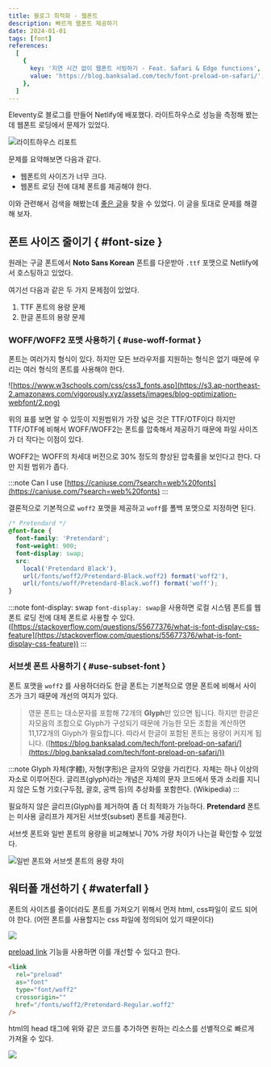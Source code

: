 ```yaml
---
title: 블로그 최적화 - 웹폰트
description: 빠르게 웹폰트 제공하기
date: 2024-01-01
tags: [font]
references:
  [
    {
      key: '지연 시간 없이 웹폰트 서빙하기 - Feat. Safari & Edge functions',
      value: 'https://blog.banksalad.com/tech/font-preload-on-safari/',
    },
  ]
---
```


Eleventy로 블로그를 만들어 Netlify에 배포했다. 라이트하우스로 성능을 측정해 봤는데 웹폰트 로딩에서 문제가 있었다.

![라이트하우스 리포트](https://s3.ap-northeast-2.amazonaws.com/vigorously.xyz/assets/images/blog-optimization-webfont/1.png)

문제를 요약해보면 다음과 같다.

- 웹폰트의 사이즈가 너무 크다.
- 웹폰트 로딩 전에 대체 폰트를 제공해야 한다.

이와 관련해서 검색을 해봤는데 [좋은 글](https://blog.banksalad.com/tech/font-preload-on-safari/)을 찾을 수 있었다. 이 글을 토대로 문제를 해결해 보자.

## 폰트 사이즈 줄이기 { #font-size }

원래는 구글 폰트에서 **Noto Sans Korean** 폰트를 다운받아 `.ttf` 포맷으로 Netlify에서 호스팅하고 있었다.

여기선 다음과 같은 두 가지 문제점이 있었다.

1. TTF 폰트의 용량 문제
2. 한글 폰트의 용량 문제

### WOFF/WOFF2 포맷 사용하기 { #use-woff-format }

폰트는 여러가지 형식이 있다. 하지만 모든 브라우저를 지원하는 형식은 없기 때문에 우리는 여러 형식의 폰트를 사용해야 한다.

![https://www.w3schools.com/css/css3_fonts.asp](https://s3.ap-northeast-2.amazonaws.com/vigorously.xyz/assets/images/blog-optimization-webfont/2.png)

위의 표를 보면 알 수 있듯이 지원범위가 가장 넓은 것은 TTF/OTF이다 하지만 TTF/OTF에 비해서 WOFF/WOFF2는 폰트를 압축해서 제공하기 때문에 파일 사이즈가 더 작다는 이점이 있다.

WOFF2는 WOFF의 차세대 버전으로 30% 정도의 향상된 압축률을 보인다고 한다. 다만 지원 범위가 좁다.

:::note Can I use
[https://caniuse.com/?search=web%20fonts](https://caniuse.com/?search=web%20fonts)
:::

결론적으로 기본적으로 `woff2` 포맷을 제공하고 `woff`를 폴백 포맷으로 지정하면 된다.

```css
/* Pretendard */
@font-face {
  font-family: 'Pretendard';
  font-weight: 900;
  font-display: swap;
  src:
    local('Pretendard Black'),
    url(/fonts/woff2/Pretendard-Black.woff2) format('woff2'),
    url(/fonts/woff/Pretendard-Black.woff) format('woff');
}
```

:::note font-display: swap
`font-display: swap`을 사용하면 로컬 시스템 폰트를 웹폰트 로딩 전에 대체 폰트로 사용할 수 있다. ([https://stackoverflow.com/questions/55677376/what-is-font-display-css-feature](https://stackoverflow.com/questions/55677376/what-is-font-display-css-feature))
:::

### 서브셋 폰트 사용하기 { #use-subset-font }

폰트 포맷을 `woff2` 를 사용하더라도 한글 폰트는 기본적으로 영문 폰트에 비해서 사이즈가 크기 때문에 개선의 여지가 있다.

> 영문 폰트는 대소문자를 포함해 72개의 **Glyph**만 있으면 됩니다. 하지만 한글은 자모음의 조합으로 Glyph가 구성되기 때문에 가능한 모든 조합을 계산하면 11,172개의 Glyph가 필요합니다. 따라서 한글이 포함된 폰트는 용량이 커지게 됩니다.
> ([https://blog.banksalad.com/tech/font-preload-on-safari/](https://blog.banksalad.com/tech/font-preload-on-safari/))

:::note Glyph
자체(字體), 자형(字形)은 글자의 모양을 가리킨다. 자체는 하나 이상의 자소로 이루어진다. 글리프(glyph)라는 개념은 자체의 문자 코드에서 뜻과 소리를 지니지 않은 도형 기호(구두점, 괄호, 공백 등)의 추상화를 포함한다. (Wikipedia)
:::

필요하지 않은 글리프(Glyph)를 제거하여 좀 더 최적화가 가능하다. **Pretendard** 폰트는 미사용 글리프가 제거된 서브셋(subset) 폰트를 제공한다.

서브셋 폰트와 일반 폰트의 용량을 비교해보니 70% 가량 차이가 나는걸 확인할 수 있었다.

![일반 폰트와 서브셋 폰트의 용량 차이](https://s3.ap-northeast-2.amazonaws.com/vigorously.xyz/assets/images/blog-optimization-webfont/3.png)

## 워터폴 개선하기 { #waterfall }

폰트의 사이즈를 줄이더라도 폰트를 가져오기 위해서 먼저 html, css파일이 로드 되어야 한다. (어떤 폰트를 사용할지는 css 파일에 정의되어 있기 때문이다)

![](https://s3.ap-northeast-2.amazonaws.com/vigorously.xyz/assets/images/blog-optimization-webfont/4.png)

[preload link](https://developer.mozilla.org/en-US/docs/Web/HTML/Attributes/rel/preload) 기능을 사용하면 이를 개선할 수 있다고 한다.

```html
<link
  rel="preload"
  as="font"
  type="font/woff2"
  crossorigin=""
  href="/fonts/woff2/Pretendard-Regular.woff2"
/>
```

html의 head 태그에 위와 같은 코드를 추가하면 원하는 리소스를 선별적으로 빠르게 가져올 수 있다.

![](https://s3.ap-northeast-2.amazonaws.com/vigorously.xyz/assets/images/blog-optimization-webfont/5.png)
